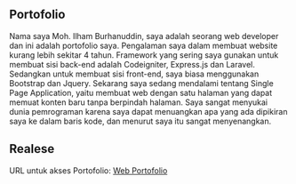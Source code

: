 ## Portofolio
Nama saya Moh. Ilham Burhanuddin, saya adalah seorang web developer dan ini adalah portofolio saya. Pengalaman saya dalam membuat website kurang lebih sekitar 4 tahun. Framework yang sering saya gunakan untuk membuat sisi back-end adalah Codeigniter, Express.js dan Laravel. Sedangkan untuk membuat sisi front-end, saya biasa menggunakan Bootstrap dan Jquery. Sekarang saya sedang mendalami tentang Single Page Application, yaitu membuat web dengan satu halaman yang dapat memuat konten baru tanpa berpindah halaman. Saya sangat menyukai dunia pemrograman karena saya dapat menuangkan apa yang ada dipikiran saya ke dalam baris kode, dan menurut saya itu sangat menyenangkan.

## Realese
URL untuk akses Portofolio: [Web Portofolio](https://ilham76c.github.io/portofolio/)
